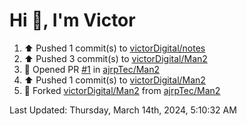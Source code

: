 <h1>Hi 👋, I'm Victor </h1>

<!--RECENT_ACTIVITY:start-->
1. ⬆️ Pushed 1 commit(s) to [victorDigital/notes](https://github.com/victorDigital/notes)<br>
2. ⬆️ Pushed 3 commit(s) to [victorDigital/Man2](https://github.com/victorDigital/Man2)<br>
3. 💪 Opened PR [#1](https://github.com/ajrpTec/Man2/pull/1) in [ajrpTec/Man2](https://github.com/ajrpTec/Man2)<br>
4. ⬆️ Pushed 1 commit(s) to [victorDigital/Man2](https://github.com/victorDigital/Man2)<br>
5. 🔱 Forked [victorDigital/Man2](https://github.com/victorDigital/Man2) from [ajrpTec/Man2](https://github.com/ajrpTec/Man2)<br>
<!--RECENT_ACTIVITY:end-->

<!--RECENT_ACTIVITY:last_update-->
Last Updated: Thursday, March 14th, 2024, 5:10:32 AM
<!--RECENT_ACTIVITY:last_update_end-->
